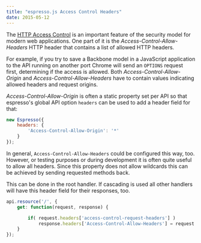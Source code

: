 ```yaml
---
title: "espresso.js Access Control Headers"
date: 2015-05-12
---
```


The [HTTP Access Control](https://developer.mozilla.org/en-US/docs/Web/HTTP/Access_control_CORS) is an important feature of the security model for modern web applications. One part of it is the *Access-Control-Allow-Headers* HTTP header that contains a list of allowed HTTP headers.

For example, if you try to save a Backbone model in a JavaScript application to the API running on another port Chrome will send an `OPTIONS` request first, determining if the access is allowed. Both *Access-Control-Allow-Origin* and *Access-Control-Allow-Headers* have to contain values indicating allowed headers and request origins.

*Access-Control-Allow-Origin* is often a static property set per API so that espresso's global API option `headers` can be used to add a header field for that:

```javascript
new Espresso({
    headers: {
        'Access-Control-Allow-Origin': '*'
    }
});
```

In general, `Access-Control-Allow-Headers` could be configured this way, too.
However, or testing purposes or during development it is often quite useful to allow all headers. Since this property does not allow wildcards this can be achieved by sending requested methods back.

This can be done in the root handler. If cascading is used all other handlers will have this header field for their responses, too.

```javascript
api.resource('/', {
    get: function(request, response) {

        if( request.headers['access-control-request-headers'] )
            response.headers['Access-Control-Allow-Headers'] = request.headers['access-control-request-headers'];
    }
});
```
